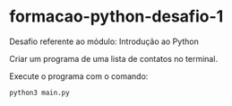 # formacao-python-desafio-1

Desafio referente ao módulo: Introdução ao Python

Criar um programa de uma lista de contatos no terminal. 

Execute o programa com o comando: 
```python
python3 main.py
```